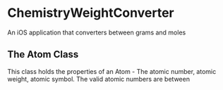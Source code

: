 # ChemistryWeightConverter
An iOS application that converters between grams and moles

## The Atom Class
This class holds the properties of an Atom - The atomic number, atomic weight, atomic symbol. 
The valid atomic numbers are between 
